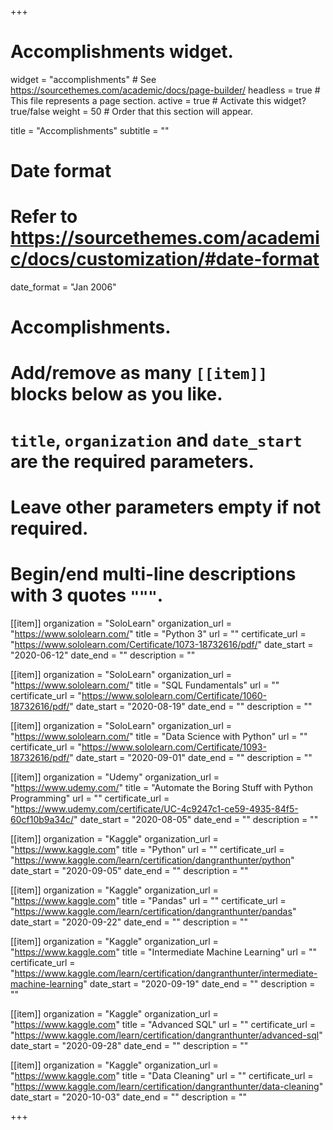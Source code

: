 +++
# Accomplishments widget.
widget = "accomplishments"  # See https://sourcethemes.com/academic/docs/page-builder/
headless = true  # This file represents a page section.
active = true  # Activate this widget? true/false
weight = 50  # Order that this section will appear.

title = "Accomplish&shy;ments"
subtitle = ""

# Date format
#   Refer to https://sourcethemes.com/academic/docs/customization/#date-format
date_format = "Jan 2006"

# Accomplishments.
#   Add/remove as many `[[item]]` blocks below as you like.
#   `title`, `organization` and `date_start` are the required parameters.
#   Leave other parameters empty if not required.
#   Begin/end multi-line descriptions with 3 quotes `"""`.

[[item]]
  organization = "SoloLearn"
  organization_url = "https://www.sololearn.com/"
  title = "Python 3"
  url = ""
  certificate_url = "https://www.sololearn.com/Certificate/1073-18732616/pdf/"
  date_start = "2020-06-12"
  date_end = ""
  description = ""

[[item]]
  organization = "SoloLearn"
  organization_url = "https://www.sololearn.com/"
  title = "SQL Fundamentals"
  url = ""
  certificate_url = "https://www.sololearn.com/Certificate/1060-18732616/pdf/"
  date_start = "2020-08-19"
  date_end = ""
  description = ""

[[item]]
  organization = "SoloLearn"
  organization_url = "https://www.sololearn.com/"
  title = "Data Science with Python"
  url = ""
  certificate_url = "https://www.sololearn.com/Certificate/1093-18732616/pdf/"
  date_start = "2020-09-01"
  date_end = ""
  description = ""

[[item]]
  organization = "Udemy"
  organization_url = "https://www.udemy.com/"
  title = "Automate the Boring Stuff with Python Programming"
  url = ""
  certificate_url = "https://www.udemy.com/certificate/UC-4c9247c1-ce59-4935-84f5-60cf10b9a34c/"
  date_start = "2020-08-05"
  date_end = ""
  description = ""

[[item]]
  organization = "Kaggle"
  organization_url = "https://www.kaggle.com"
  title = "Python"
  url = ""
  certificate_url = "https://www.kaggle.com/learn/certification/dangranthunter/python"
  date_start = "2020-09-05"
  date_end = ""
  description = ""

[[item]]
  organization = "Kaggle"
  organization_url = "https://www.kaggle.com"
  title = "Pandas"
  url = ""
  certificate_url = "https://www.kaggle.com/learn/certification/dangranthunter/pandas"
  date_start = "2020-09-22"
  date_end = ""
  description = ""

[[item]]
  organization = "Kaggle"
  organization_url = "https://www.kaggle.com"
  title = "Intermediate Machine Learning"
  url = ""
  certificate_url = "https://www.kaggle.com/learn/certification/dangranthunter/intermediate-machine-learning"
  date_start = "2020-09-19"
  date_end = ""
  description = ""

[[item]]
  organization = "Kaggle"
  organization_url = "https://www.kaggle.com"
  title = "Advanced SQL"
  url = ""
  certificate_url = "https://www.kaggle.com/learn/certification/dangranthunter/advanced-sql"
  date_start = "2020-09-28"
  date_end = ""
  description = ""
  
[[item]]
  organization = "Kaggle"
  organization_url = "https://www.kaggle.com"
  title = "Data Cleaning"
  url = ""
  certificate_url = "https://www.kaggle.com/learn/certification/dangranthunter/data-cleaning"
  date_start = "2020-10-03"
  date_end = ""
  description = ""


+++
